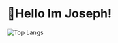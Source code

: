 # 👋Hello Im Joseph!



![Top Langs](https://github-readme-stats.vercel.app/api/top-langs/?username=JosephLiao542211&exclude_repo=GMTK2023github-readme-stats,anuraghazra.github.io)
